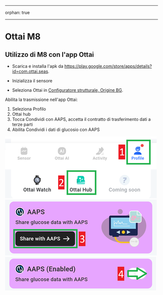 - - -
orphan: true
- - -

# Ottai M8


## Utilizzo di M8 con l'app Ottai

-   Scarica e installa l'apk da <https://play.google.com/store/apps/details?id=com.ottai.seas>.

-   Inizializza il sensore

- Seleziona Ottai in [Configuratore strutturale, Origine BG](#Config-Builder-bg-source).

Abilita la trasmissione nell'app Ottai:

1. Seleziona Profilo
2. Ottai hub
3. Tocca Condividi con AAPS, accetta il contratto di trasferimento dati a terze parti
4. Abilita Condividi i dati di glucosio con AAPS

![Ottai](../images/Ottai.png)

